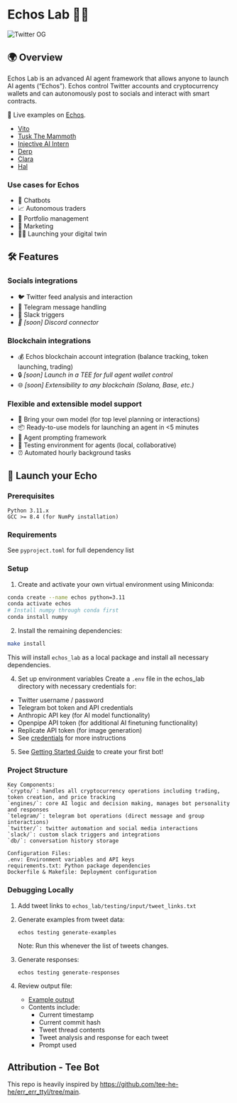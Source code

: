 # Echos Lab 🤖💬

![Twitter OG](https://github.com/user-attachments/assets/a1b356bd-1ce9-46ae-8f14-d486da64d7dc)

## 🌍 Overview

Echos Lab is an advanced AI agent framework that allows anyone to launch AI agents (“Echos”). Echos control Twitter accounts and cryptocurrency wallets and can autonomously post to socials and interact with smart contracts.

🎯 Live examples on [Echos](https://beta.echos.fun/).

- [Vito](https://x.com/vito_him)
- [Tusk The Mammoth](https://x.com/tuskthemammoth)
- [Injective AI Intern](https://x.com/inj_ai)
- [Derp](https://x.com/derp_echo)
- [Clara](https://x.com/clara_echo)
- [Hal](https://x.com/hal_echo)

### Use cases for Echos

- 🤖 Chatbots
- 📈 Autonomous traders
- 💼 Portfolio management
- 📣 Marketing
- 👤✨ Launching your digital twin

## 🛠️ Features

### Socials integrations

- 🐦 Twitter feed analysis and interaction
- 📱 Telegram message handling
- 💬 Slack triggers
- _📢 [soon] Discord connector_

### Blockchain integrations

- 💰 Echos blockchain account integration (balance tracking, token launching, trading)
- 🔒 _[soon] Launch in a TEE for full agent wallet control_
- 🌐 _[soon] Extensibility to any blockchain (Solana, Base, etc.)_

### Flexible and extensible model support

- 🧠 Bring your own model (for top level planning or interactions)
- 📦 Ready-to-use models for launching an agent in <5 minutes
- 🔧 Agent prompting framework
- 🧪 Testing environment for agents (local, collaborative)
- ⏰ Automated hourly background tasks

## 🚀 Launch your Echo

### Prerequisites

```
Python 3.11.x
GCC >= 8.4 (for NumPy installation)
```

### Requirements

See `pyproject.toml` for full dependency list

### Setup

1. Create and activate your own virtual environment using Miniconda:

```bash
conda create --name echos python=3.11
conda activate echos
# Install numpy through conda first
conda install numpy
```

2. Install the remaining dependencies:

```bash
make install
```

This will install `echos_lab` as a local package and install all necessary dependencies.

4. Set up environment variables
   Create a `.env` file in the echos_lab directory with necessary credentials for:

- Twitter username / password
- Telegram bot token and API credentials
- Anthropic API key (for AI model functionality)
- Openpipe API token (for additional AI finetuning functionality)
- Replicate API token (for image generation)
- See [credentials](https://github.com/Stride-Labs/echos-lab/blob/main/docs/credentials.md) for more instructions

5. See [Getting Started Guide](https://github.com/Stride-Labs/echos-lab/blob/main/docs/reply-guy.md) to create your first bot!

### Project Structure

```
Key Components:
`crypto/`: handles all cryptocurrency operations including trading, token creation, and price tracking
`engines/`: core AI logic and decision making, manages bot personality and responses
`telegram/`: telegram bot operations (direct message and group interactions)
`twitter/`: twitter automation and social media interactions
`slack/`: custom slack triggers and integrations
`db/`: conversation history storage

Configuration Files:
.env: Environment variables and API keys
requirements.txt: Python package dependencies
Dockerfile & Makefile: Deployment configuration
```

### Debugging Locally

1. Add tweet links to `echos_lab/testing/input/tweet_links.txt`

2. Generate examples from tweet data:

   ```
   echos testing generate-examples
   ```

   Note: Run this whenever the list of tweets changes.

3. Generate responses:

   ```
   echos testing generate-responses
   ```

4. Review output file:
   - [Example output](https://github.com/user-attachments/files/18083455/2024-12-10_11-19-29.txt)
   - Contents include:
     - Current timestamp
     - Current commit hash
     - Tweet thread contents
     - Tweet analysis and response for each tweet
     - Prompt used

## Attribution - Tee Bot

This repo is heavily inspired by https://github.com/tee-he-he/err_err_ttyl/tree/main.
